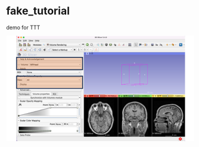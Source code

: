# fake_tutorial
demo for TTT

<img src="https://raw.githubusercontent.com/muratmaga/fake_tutorial/main/images/Slide1.png">
